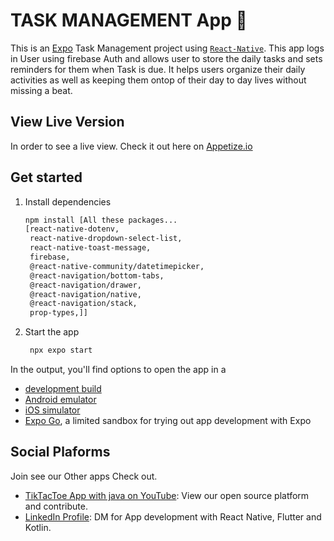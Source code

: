 # TASK MANAGEMENT App 👋

This is an [Expo](https://expo.dev) Task Management project using [`React-Native`]().
This app logs in User using firebase Auth and allows user to store the daily tasks and sets reminders for them 
when Task is due. It helps users organize their daily activities as well as keeping them ontop of their day to day lives without missing a beat.

## View Live Version
In order to see a live view. Check it out here on [Appetize.io]()

## Get started

1. Install dependencies

   ```bash
   npm install [All these packages... 
   [react-native-dotenv,
    react-native-dropdown-select-list,
    react-native-toast-message,
    firebase,
    @react-native-community/datetimepicker,
    @react-navigation/bottom-tabs,
    @react-navigation/drawer,
    @react-navigation/native,
    @react-navigation/stack,
    prop-types,]]
   ```

2. Start the app

   ```bash
    npx expo start
   ```

In the output, you'll find options to open the app in a

- [development build](https://docs.expo.dev/develop/development-builds/introduction/)
- [Android emulator](https://docs.expo.dev/workflow/android-studio-emulator/)
- [iOS simulator](https://docs.expo.dev/workflow/ios-simulator/)
- [Expo Go](https://expo.dev/go), a limited sandbox for trying out app development with Expo


## Social Plaforms

Join see our Other apps Check out.

- [TikTacToe App with java on YouTube](https://youtu.be/u5Y6t150cZk): View our open source platform and contribute.
- [LinkedIn Profile](www.linkedin.com/in/joan-okereke-2abb59246): DM for App development with React Native, Flutter and Kotlin.
